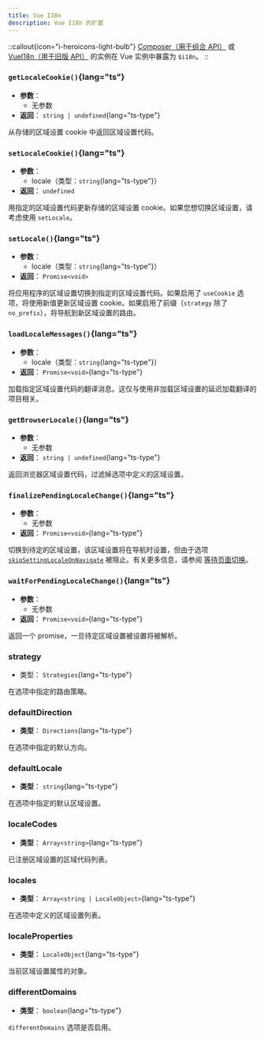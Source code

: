 ```yaml
---
title: Vue I18n
description: Vue I18n 的扩展
---
```


::callout{icon="i-heroicons-light-bulb"}
[Composer（用于组合 API）](https://vue-i18n.intlify.dev/api/composition.html#composer) 或 [VueI18n（用于旧版 API）](https://vue-i18n.intlify.dev/api/legacy.html#vuei18n) 的实例在 Vue 实例中暴露为 `$i18n`。
::

### `getLocaleCookie()`{lang="ts"}

- **参数**：
  - 无参数
- **返回**： `string | undefined`{lang="ts-type"}

从存储的区域设置 cookie 中返回区域设置代码。

### `setLocaleCookie()`{lang="ts"}

- **参数**：
  - locale（类型：`string`{lang="ts-type"}）
- **返回**： `undefined`

用指定的区域设置代码更新存储的区域设置 cookie。如果您想切换区域设置，请考虑使用 `setLocale`。

### `setLocale()`{lang="ts"}

- **参数**：
  - locale（类型：`string`{lang="ts-type"}）
- **返回**： `Promise<void>`

将应用程序的区域设置切换到指定的区域设置代码。如果启用了 `useCookie` 选项，将使用新值更新区域设置 cookie。如果启用了前缀（`strategy` 除了 `no_prefix`），将导航到新区域设置的路由。

### `loadLocaleMessages()`{lang="ts"}

- **参数**：
  - locale（类型：`string`{lang="ts-type"}）
- **返回**： `Promise<void>`{lang="ts-type"}

加载指定区域设置代码的翻译消息。这仅与使用非加载区域设置的延迟加载翻译的项目相关。

### `getBrowserLocale()`{lang="ts"}

- **参数**：
  - 无参数
- **返回**： `string | undefined`{lang="ts-type"}

返回浏览器区域设置代码，过滤掉选项中定义的区域设置。

### `finalizePendingLocaleChange()`{lang="ts"}

- **参数**：
  - 无参数
- **返回**： `Promise<void>`{lang="ts-type"}

切换到待定的区域设置，该区域设置将在导航时设置，但由于选项 [`skipSettingLocaleOnNavigate`](/docs/api/options#skipsettinglocaleonnavigate) 被阻止。有关更多信息，请参阅 [等待页面切换](/docs/guide/lang-switcher#wait-for-page-transition)。

### `waitForPendingLocaleChange()`{lang="ts"}

- **参数**：
  - 无参数
- **返回**： `Promise<void>`{lang="ts-type"}

返回一个 promise，一旦待定区域设置被设置将被解析。

### strategy

- 类型： `Strategies`{lang="ts-type"}

在选项中指定的路由策略。

### defaultDirection

- **类型**： `Directions`{lang="ts-type"}

在选项中指定的默认方向。

### defaultLocale

- **类型**： `string`{lang="ts-type"}

在选项中指定的默认区域设置。

### localeCodes

- **类型**： `Array<string>`{lang="ts-type"}

已注册区域设置的区域代码列表。

### locales

- **类型**： `Array<string | LocaleObject>`{lang="ts-type"}

在选项中定义的区域设置列表。

### localeProperties

- **类型**： `LocaleObject`{lang="ts-type"}

当前区域设置属性的对象。

### differentDomains

- **类型**： `boolean`{lang="ts-type"}

`differentDomains` 选项是否启用。
